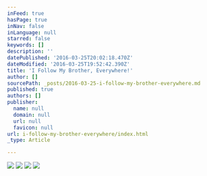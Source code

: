 ```yaml
---
inFeed: true
hasPage: true
inNav: false
inLanguage: null
starred: false
keywords: []
description: ''
datePublished: '2016-03-25T20:02:18.470Z'
dateModified: '2016-03-25T19:52:42.390Z'
title: 'I Follow My Brother, Everywhere!'
author: []
sourcePath: _posts/2016-03-25-i-follow-my-brother-everywhere.md
published: true
authors: []
publisher:
  name: null
  domain: null
  url: null
  favicon: null
url: i-follow-my-brother-everywhere/index.html
_type: Article

---
```

![](https://the-grid-user-content.s3-us-west-2.amazonaws.com/46fc50e4-b5c1-43e7-b269-42572dbcd3aa.jpg)
![](https://the-grid-user-content.s3-us-west-2.amazonaws.com/41c8009d-b5ab-4e98-b72f-e36e4684e5ae.jpg)
![](https://the-grid-user-content.s3-us-west-2.amazonaws.com/baf17bd9-e02d-475b-b9da-f94e16595a7d.jpg)
![](https://the-grid-user-content.s3-us-west-2.amazonaws.com/dec04ad4-1e2f-44ce-9978-66c5ebafd76c.jpg)